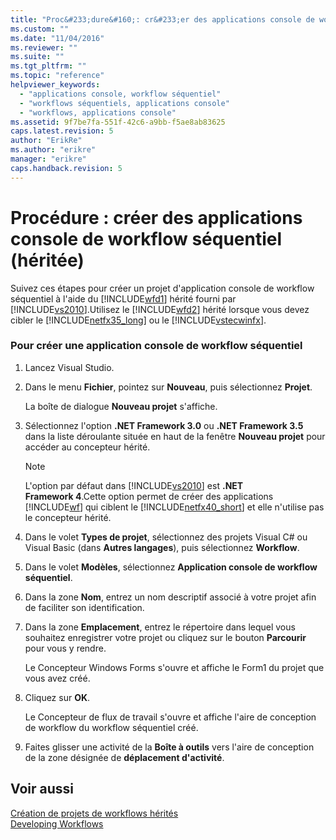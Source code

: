 ```yaml
---
title: "Proc&#233;dure&#160;: cr&#233;er des applications console de workflow s&#233;quentiel (h&#233;rit&#233;e) | Microsoft Docs"
ms.custom: ""
ms.date: "11/04/2016"
ms.reviewer: ""
ms.suite: ""
ms.tgt_pltfrm: ""
ms.topic: "reference"
helpviewer_keywords: 
  - "applications console, workflow séquentiel"
  - "workflows séquentiels, applications console"
  - "workflows, applications console"
ms.assetid: 9f7be7fa-551f-42c6-a9bb-f5ae8ab83625
caps.latest.revision: 5
author: "ErikRe"
ms.author: "erikre"
manager: "erikre"
caps.handback.revision: 5
---
```

# Proc&#233;dure&#160;: cr&#233;er des applications console de workflow s&#233;quentiel (h&#233;rit&#233;e)
Suivez ces étapes pour créer un projet d'application console de workflow séquentiel à l'aide du [!INCLUDE[wfd1](../workflow-designer/includes/wfd1_md.md)] hérité fourni par [!INCLUDE[vs2010](../modeling/includes/vs2010_md.md)].Utilisez le [!INCLUDE[wfd2](../workflow-designer/includes/wfd2_md.md)] hérité lorsque vous devez cibler le [!INCLUDE[netfx35_long](../workflow-designer/includes/netfx35_long_md.md)] ou le [!INCLUDE[vstecwinfx](../workflow-designer/includes/vstecwinfx_md.md)].  
  
### Pour créer une application console de workflow séquentiel  
  
1.  Lancez Visual Studio.  
  
2.  Dans le menu **Fichier**, pointez sur **Nouveau**, puis sélectionnez **Projet**.  
  
     La boîte de dialogue **Nouveau projet** s'affiche.  
  
3.  Sélectionnez l'option **.NET Framework 3.0** ou **.NET Framework 3.5** dans la liste déroulante située en haut de la fenêtre **Nouveau projet** pour accéder au concepteur hérité.  
  
    > [!NOTE]
    >  L'option par défaut dans [!INCLUDE[vs2010](../modeling/includes/vs2010_md.md)] est **.NET Framework 4**.Cette option permet de créer des applications [!INCLUDE[wf](../workflow-designer/includes/wf_md.md)] qui ciblent le [!INCLUDE[netfx40_short](../workflow-designer/includes/netfx40_short_md.md)] et elle n'utilise pas le concepteur hérité.  
  
4.  Dans le volet **Types de projet**, sélectionnez des projets Visual C\# ou Visual Basic \(dans **Autres langages**\), puis sélectionnez **Workflow**.  
  
5.  Dans le volet **Modèles**, sélectionnez **Application console de workflow séquentiel**.  
  
6.  Dans la zone **Nom**, entrez un nom descriptif associé à votre projet afin de faciliter son identification.  
  
7.  Dans la zone **Emplacement**, entrez le répertoire dans lequel vous souhaitez enregistrer votre projet ou cliquez sur le bouton **Parcourir** pour vous y rendre.  
  
     Le Concepteur Windows Forms s'ouvre et affiche le Form1 du projet que vous avez créé.  
  
8.  Cliquez sur **OK**.  
  
     Le Concepteur de flux de travail s'ouvre et affiche l'aire de conception de workflow du workflow séquentiel créé.  
  
9. Faites glisser une activité de la **Boîte à outils** vers l'aire de conception de la zone désignée de **déplacement d'activité**.  
  
## Voir aussi  
 [Création de projets de workflows hérités](../workflow-designer/creating-legacy-workflow-projects.md)   
 [Developing Workflows](http://msdn.microsoft.com/fr-fr/557bcb1f-a7ab-49f6-8df7-2706b7001301)